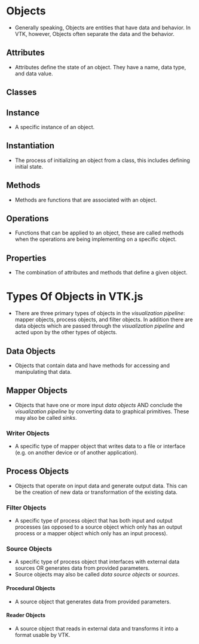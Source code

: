 # Objects
- Generally speaking, Objects are entities that have data and behavior. In VTK, however, Objects often separate the data and the behavior.

## Attributes
- Attributes define the state of an object. They have a name, data type, and data value.

## Classes

## Instance
- A specific instance of an object.

## Instantiation
- The process of initializing an object from a class, this includes defining initial state.

## Methods
- Methods are functions that are associated with an object.

## Operations
- Functions that can be applied to an object, these are called methods when the operations are being implementing on a specific object.

## Properties
- The combination of attributes and methods that define a given object.

# Types Of Objects in VTK.js
- There are three primary types of objects in the *visualization pipeline*: mapper objects, process objects, and filter objects. In addition there are data objects which are passed through the *visualization pipeline* and acted upon by the other types of objects.

## Data Objects
- Objects that contain data and have methods for accessing and manipulating that data.

## Mapper Objects
- Objects that have one or more input *data objects* AND conclude the *visualization pipeline* by converting data to graphical primitives. These may also be called *sinks*.

### Writer Objects
- A specific type of mapper object that writes data to a file or interface (e.g. on another device or of another application).

## Process Objects
- Objects that operate on input data and generate output data. This can be the creation of new data or transformation of the existing data.

### Filter Objects
- A specific type of process object that has both input and output processes (as opposed to a source object which only has an output process or a mapper object which only has an input process).

### Source Objects
- A specific type of process object that interfaces with external data sources OR generates data from provided parameters.
- Source objects may also be called *data source objects* or *sources*.

#### Procedural Objects
- A source object that generates data from provided parameters.

#### Reader Objects
- A source object that reads in external data and transforms it into a format usable by VTK.